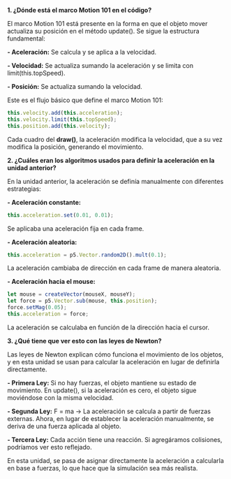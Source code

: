 **1. ¿Dónde está el marco Motion 101 en el código?**

El marco Motion 101 está presente en la forma en que el objeto mover actualiza su posición en el método update(). Se sigue la estructura fundamental:

**- Aceleración:** Se calcula y se aplica a la velocidad.

**- Velocidad:** Se actualiza sumando la aceleración y se limita con limit(this.topSpeed).

**- Posición:** Se actualiza sumando la velocidad.

Este es el flujo básico que define el marco Motion 101:
```js
this.velocity.add(this.acceleration);  
this.velocity.limit(this.topSpeed);  
this.position.add(this.velocity);
```
Cada cuadro del **draw()**, la aceleración modifica la velocidad, que a su vez modifica la posición, generando el movimiento.

**2. ¿Cuáles eran los algoritmos usados para definir la aceleración en la unidad anterior?**

En la unidad anterior, la aceleración se definía manualmente con diferentes estrategias:

**- Aceleración constante:**
```js
this.acceleration.set(0.01, 0.01);
```
Se aplicaba una aceleración fija en cada frame.

**- Aceleración aleatoria:**
```js
this.acceleration = p5.Vector.random2D().mult(0.1);
```
La aceleración cambiaba de dirección en cada frame de manera aleatoria.

**- Aceleración hacia el mouse:**
```js
let mouse = createVector(mouseX, mouseY);
let force = p5.Vector.sub(mouse, this.position);
force.setMag(0.05);
this.acceleration = force;
```
La aceleración se calculaba en función de la dirección hacia el cursor.

**3. ¿Qué tiene que ver esto con las leyes de Newton?**

Las leyes de Newton explican cómo funciona el movimiento de los objetos, y en esta unidad se usan para calcular la aceleración en lugar de definirla directamente.

**- Primera Ley:** Si no hay fuerzas, el objeto mantiene su estado de movimiento. En update(), si la aceleración es cero, el objeto sigue moviéndose con la misma velocidad.

**- Segunda Ley:** F = ma → La aceleración se calcula a partir de fuerzas externas. Ahora, en lugar de establecer la aceleración manualmente, se deriva de una fuerza aplicada al objeto.

**- Tercera Ley:** Cada acción tiene una reacción. Si agregáramos colisiones, podríamos ver esto reflejado.

En esta unidad, se pasa de asignar directamente la aceleración a calcularla en base a fuerzas, lo que hace que la simulación sea más realista.
